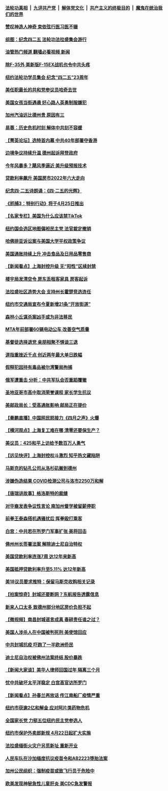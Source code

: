 ####  [法轮功真相](../../../../basic/blob/master/README.md?t=04241831) &nbsp;|&nbsp; [九评共产党](../../../../9ping.md/blob/master/README.md?t=04241831) &nbsp;|&nbsp; [解体党文化](../../../../jtdwh.md/blob/master/README.md?t=04241831)  &nbsp;|&nbsp; [共产主义的终极目的](../../../../gczydzjmd.md/blob/master/README.md?t=04241831) &nbsp;|&nbsp; [魔鬼在统治我们的世界](../../../../mgztzwmdsj.md/blob/master/README.md?t=04241831) 

#### [赞叹神造人神奇 束依弦行医习医不辍](../pages/nsc412/n13719046.md?t=04241831) 

#### [组图：纪念四二五 法轮功法拉盛集会游行](../pages/nsc412/n13718731.md?t=04241831) 

#### [油管热门频道 翻墙必看视频 新闻](http://78.141.244.201:81/youtube.html?04241831)

#### [除F-35外 美新版F-15EX战机也令中共头疼](../pages/nsc412/n13709315.md?t=04241831) 

#### [纽约法轮功学员集会  纪念“四二五”23周年](../pages/nsc412/n13718986.md?t=04241831) 

#### [美任职最长的共和党参议员哈奇去世](../pages/nsc412/n13718938.md?t=04241831) 

#### [美国女孩当街遇袭 好心路人英勇制服嫌犯](../pages/nsc412/n13718600.md?t=04241831) 

#### [加州汽油远比德州贵 原因有三](../pages/nsc412/n13718649.md?t=04241831) 

#### [易蓉：历史危机时刻  解体中共刻不容缓](../pages/nsc412/n13718738.md?t=04241831) 

#### [【菁英论坛】选特首内幕 中共40年部署夺香港](../pages/nsc412/n13718678.md?t=04241831) 

#### [边境争议持续升温 德州起诉拜登政府](../pages/nsc412/n13718686.md?t=04241831) 

#### [今年风暴多？飓风季逼近  美升级预报技术](../pages/nsc412/n13718650.md?t=04241831) 

#### [贷款利率飙升 美国房市2022年六大走向](../pages/nsc412/n13718618.md?t=04241831) 

#### [纪念四‧二五诗朗诵：《四‧二五的光辉》](../pages/nsc412/n13718666.md?t=04241831) 

#### [《抓捕3：特别行动》将于4月25日推出](../pages/nsc412/n13717350.md?t=04241831) 

#### [【名家专栏】美国为什么应该禁TikTok](../pages/nsc412/n13718106.md?t=04241831) 

#### [纽约国会选区地图偏袒民主党 法官裁定撤销](../pages/nsc412/n13718246.md?t=04241831) 

#### [哈佛排亚诉讼案与美国大学平权政策争议](../pages/nsc412/n13718226.md?t=04241831) 

#### [美国通胀持续上升 冲击食品及日用品零售商](../pages/nsc412/n13718539.md?t=04241831) 

#### [【新闻看点】上海封控升级 无“阳性”区续封禁](../pages/nsc412/n13717941.md?t=04241831) 

#### [楼宇局发清空令 房东丢租客家具  房客起诉](../pages/nsc412/n13718268.md?t=04241831) 

#### [法拉盛社区造势大会 支持州长霍楚竞选连任](../pages/nsc412/n13718276.md?t=04241831) 

#### [纽约市交通局宣布今夏新增21条“开放街道”](../pages/nsc412/n13718273.md?t=04241831) 

#### [森林小丘谋杀案凶手或为非法移民](../pages/nsc412/n13718266.md?t=04241831) 

#### [MTA年前部署60辆电动公车 改善空气质量](../pages/nsc412/n13718271.md?t=04241831) 

#### [基督徒选择退党  亲朋相聚不惧谈三退](../pages/nsc412/n13718257.md?t=04241831) 

#### [道指重挫近千点 创近两年最大单日跌幅](../pages/nsc412/n13717971.md?t=04241831) 

#### [假释犯因持有毒品被尔湾警局拘捕](../pages/nsc412/n13718162.md?t=04241831) 

#### [俄军遭重击 分析：中共军队会否重蹈覆辙](../pages/nsc412/n13717967.md?t=04241831) 

#### [圣地亚哥市高中取消荣誉课程 家长学生抗议](../pages/nsc412/n13718151.md?t=04241831) 

#### [美邮政局长：受高通胀影响 邮局正在提价](../pages/nsc412/n13717984.md?t=04241831) 

#### [【秦鹏直播】中国网民怒接力《四月之声》火爆](../pages/nsc412/n13718036.md?t=04241831) 

#### [【横河观点】上海复工难在哪 清零还要保生产？](../pages/nsc412/n13718040.md?t=04241831) 

#### [美议员：425和平上访给予数百万人勇气](../pages/nsc412/n13717969.md?t=04241831) 

#### [【远见快评】上海封控权斗激烈 知乎热文藏陷阱](../pages/nsc412/n13718019.md?t=04241831) 

#### [马斯克的钻孔公司从洛杉矶搬到德州](../pages/nsc412/n13718052.md?t=04241831) 

#### [涉嫌伪造结果 COVID检测公司与洛市2250万和解](../pages/nsc412/n13717948.md?t=04241831) 

#### [【唐瑞讲故事】格洛斯特的裁缝](../pages/nsc412/n13718047.md?t=04241831) 

#### [对华裔发表争议性言论 南加州督学被留薪停职](../pages/nsc412/n13717575.md?t=04241831) 

#### [前拳王泰森搭机遇骚扰后 挥拳殴打乘客](../pages/nsc412/n13717970.md?t=04241831) 

#### [白宫：中共若在所罗门军事扩张 美将回击](../pages/nsc412/n13717961.md?t=04241831) 

#### [佛州州长签署法案 解除迪士尼自治特权](../pages/nsc412/n13717956.md?t=04241831) 

#### [美国贷款利率连涨7周 达12年来新高](../pages/nsc412/n13717931.md?t=04241831) 

#### [美国抵押贷款利率升至5.11% 达12年新高](../pages/nsc412/n13717863.md?t=04241831) 

#### [美18议员要求推特：保留马斯克收购相关记录](../pages/nsc412/n13717868.md?t=04241831) 

#### [【拍案惊奇】封城还要断网？东航报告透露信息](../pages/nsc412/n13717915.md?t=04241831) 

#### [新来人口太多 致德州部分地区房价负担不起](../pages/nsc412/n13717899.md?t=04241831) 

#### [【微视频】南昌封城谣言成真 春耕责任谁之过？](../pages/nsc412/n13717877.md?t=04241831) 

#### [美国人涉杀人在中国被判死刑 美使馆回应](../pages/nsc412/n13717836.md?t=04241831) 

#### [中共封城抗疫 吓跑了一半欧洲侨民](../pages/nsc412/n13717854.md?t=04241831) 

#### [迪士尼自治权被佛州法案终结 股价暴跌](../pages/nsc412/n13717248.md?t=04241831) 

#### [【新闻大家谈】美华人律师回国过年 隔离三个月](../pages/nsc412/n13717388.md?t=04241831) 

#### [忧中共破坏太平洋稳定 白宫高官访所罗门](../pages/nsc412/n13717718.md?t=04241831) 

#### [【新闻看点】孙春兰再放话 传江南船厂疫情严重](../pages/nsc412/n13717213.md?t=04241831) 

#### [纽约市获逾2亿和解金 应对阿片类药物危机](../pages/nsc412/n13717463.md?t=04241831) 

#### [全国家长党 力挺五位纽约民主党参选人](../pages/nsc412/n13717466.md?t=04241831) 

#### [纽约市保护外卖郎新规 4月22日起扩大实施](../pages/nsc412/n13717438.md?t=04241831) 

#### [法拉盛缅街火灾户另觅新址 重新开业](../pages/nsc412/n13717445.md?t=04241831) 

#### [人民车队在沙加缅度抗议疫苗令和AB2223堕胎法案](../pages/nsc412/n13717422.md?t=04241831) 

#### [加州公民组织：强制疫苗或致飞行员于危险中](../pages/nsc412/n13717395.md?t=04241831) 

#### [欧美发现神秘急性儿童肝炎 美CDC急发警报](../pages/nsc412/n13717268.md?t=04241831) 

<img src='http://gfw-breaker.win/goodnews/indexes/nsc412.md' width='0px' height='0px'/>
